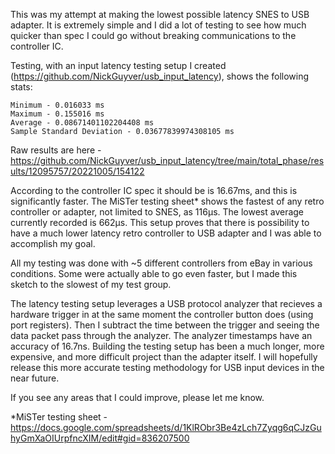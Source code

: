 This was my attempt at making the lowest possible latency SNES to USB adapter. It is extremely simple and I did a lot of testing to see how much quicker than spec I could go without breaking communications to the controller IC.

Testing, with an input latency testing setup I created (https://github.com/NickGuyver/usb_input_latency), shows the following stats:

	Minimum - 0.016033 ms
	Maximum - 0.155016 ms
	Average - 0.08671401102204408 ms
	Sample Standard Deviation - 0.03677839974308105 ms

Raw results are here - https://github.com/NickGuyver/usb_input_latency/tree/main/total_phase/results/12095757/20221005/154122

According to the controller IC spec it should be is 16.67ms, and this is significantly faster. The MiSTer testing sheet* shows the fastest of any retro controller or adapter, not limited to SNES, as 116µs. The lowest average currently recorded is 662µs. This setup proves that there is possibility to have a much lower latency retro controller to USB adapter and I was able to accomplish my goal.

All my testing was done with ~5 different controllers from eBay in various conditions. Some were actually able to go even faster, but I made this sketch to the slowest of my test group.

The latency testing setup leverages a USB protocol analyzer that recieves a hardware trigger in at the same moment the controller button does (using port registers). Then I subtract the time between the trigger and seeing the data packet pass through the analyzer. The analyzer timestamps have an accuracy of 16.7ns. Building the testing setup has been a much longer, more expensive, and more difficult project than the adapter itself. I will hopefully release this more accurate testing methodology for USB input devices in the near future.


If you see any areas that I could improve, please let me know.

*MiSTer testing sheet - https://docs.google.com/spreadsheets/d/1KlRObr3Be4zLch7Zyqg6qCJzGuhyGmXaOIUrpfncXIM/edit#gid=836207500
